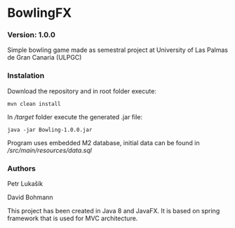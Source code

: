 # BowlingFX
### Version: 1.0.0
Simple bowling game made as semestral project at University of Las Palmas de Gran Canaria (ULPGC)

### Instalation
Download the repository and in root folder execute:
```
mvn clean install
```
In */target* folder execute the generated .jar file:
```
java -jar Bowling-1.0.0.jar
```
Program uses embedded M2 database, initial data can be found in */src/main/resources/data.sql*

### Authors
Petr Lukašík

David Bohmann

This project has been created in Java 8 and JavaFX. It is based on spring framework that is used for MVC architecture. 
